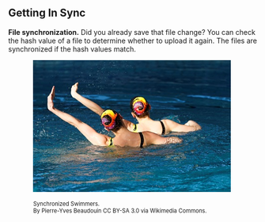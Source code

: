 ## Getting In Sync


**File synchronization.** Did you already save that file change?  You can check the hash value of a file to determine whether to upload it again.  The files are synchronized if the hash values match. 


<figure class="snippetimg" style="margin: 0 auto;width:80%">

  <img src=".guides/img/SynchSwimsm.jpg" alt="Public key cryptography inventors Whitfield Diffie and Martin Hellman. . *Source: Whitfield Diffie photo by Mary Holzer licensed under CC-BY and Martin Hellman originated from Martin Hellman licensed under GFDL.*
">
  <figcaption style="font-size: 0.8em; text-align: left;">Synchronized Swimmers.
</br>
 By Pierre-Yves Beaudouin CC BY-SA 3.0 via Wikimedia Commons.
</figure

<br>



